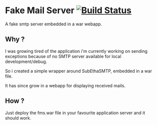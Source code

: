 # Fake Mail Server [![Build Status](https://travis-ci.org/jibhaine/fake-mail-server.svg)](https://travis-ci.org/jibhaine/fake-mail-server)

A fake smtp server embedded in a war webapp.

## Why ?

I was growing tired of the application i'm currently working on sending exceptions because of no SMTP server available for local development/debug.

So i created a simple wrapper around SubEthaSMTP, embedded in a war file.

It has since grow in a webapp for displaying received mails.

## How ?

Just deploy the fms.war file in your favourite application server and it should work.